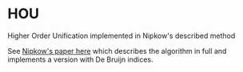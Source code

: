# HOU
Higher Order Unification implemented in Nipkow's described method

See [Nipkow's paper here](https://ieeexplore.ieee.org/document/287599) which
describes the algorithm in full and implements a version with De Bruijn indices.
